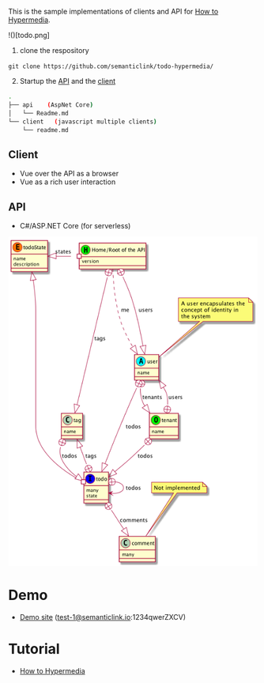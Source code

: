 This is the sample implementations of clients and API for [How to Hypermedia](https://howtohypermedia.semanticlink.io).

!()[todo.png]

1. clone the respository

`git clone https://github.com/semanticlink/todo-hypermedia/`

2. Startup the [API](https://github.com/semanticlink/todo-hypermedia/api) and the [client](https://github.com/semanticlink/todo-hypermedia/client)

```bash
.
├── api    (AspNet Core)
│   └── Readme.md
└── client   (javascript multiple clients)
    └── readme.md

```
        
## Client

- Vue over the API as a browser
- Vue as a rich user interaction

## API

- C#/ASP.NET Core (for serverless)

![](api.png)

# Demo

* [Demo site](https://todo.semanticlink.io) (test-1@semanticlink.io:1234qwerZXCV)

# Tutorial

* [How to Hypermedia](https://howtohypermedia.semanticlink.io)
